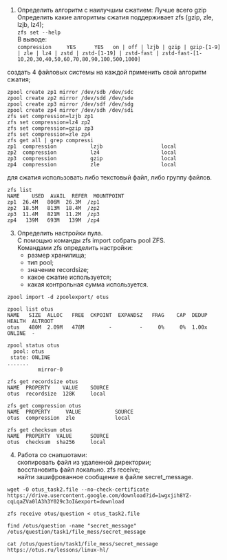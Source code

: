 1. Определить алгоритм с наилучшим сжатием:
Лучше всего gzip  
Определить какие алгоритмы сжатия поддерживает zfs (gzip, zle, lzjb, lz4);  
`zfs set --help`  
В выводе:  
`compression     YES      YES   on | off | lzjb | gzip | gzip-[1-9] | zle | lz4 | zstd | zstd-[1-19] | zstd-fast | zstd-fast-[1-10,20,30,40,50,60,70,80,90,100,500,1000]`  

создать 4 файловых системы на каждой применить свой алгоритм сжатия;  
```
zpool create zp1 mirror /dev/sdb /dev/sdc
zpool create zp2 mirror /dev/sdd /dev/sde
zpool create zp3 mirror /dev/sdf /dev/sdg
zpool create zp4 mirror /dev/sdh /dev/sdi
zfs set compression=lzjb zp1
zfs set compression=lz4 zp2
zfs set compression=gzip zp3
zfs set compression=zle zp4
zfs get all | grep compressi
zp1  compression           lzjb                   local
zp2  compression           lz4                    local
zp3  compression           gzip                   local
zp4  compression           zle                    local
```
для сжатия использовать либо текстовый файл, либо группу файлов.  
```
zfs list
NAME    USED  AVAIL  REFER  MOUNTPOINT
zp1  26.4M   806M  26.3M  /zp1
zp2  18.5M   813M  18.4M  /zp2
zp3  11.4M   821M  11.2M  /zp3
zp4   139M   693M   139M  /zp4
```
3. Определить настройки пула.  
С помощью команды zfs import собрать pool ZFS.  
Командами zfs определить настройки:  
    - размер хранилища;  
    - тип pool;  
    - значение recordsize;  
    - какое сжатие используется;  
    - какая контрольная сумма используется.
```
zpool import -d zpoolexport/ otus

zpool list otus
NAME   SIZE  ALLOC   FREE  CKPOINT  EXPANDSZ   FRAG    CAP  DEDUP    HEALTH  ALTROOT
otus   480M  2.09M   478M        -         -     0%     0%  1.00x    ONLINE  -

zpool status otus
  pool: otus
 state: ONLINE
.......
          mirror-0 

zfs get recordsize otus
NAME  PROPERTY    VALUE    SOURCE
otus  recordsize  128K     local

zfs get compression otus
NAME  PROPERTY     VALUE           SOURCE
otus  compression  zle             local

zfs get checksum otus
NAME  PROPERTY  VALUE      SOURCE
otus  checksum  sha256     local
```

4. Работа со снапшотами:  
скопировать файл из удаленной директории;  
восстановить файл локально. zfs receive;  
найти зашифрованное сообщение в файле secret_message.  
```
wget -O otus_task2.file --no-check-certificate https://drive.usercontent.google.com/download?id=1wgxjih8YZ-cqLqaZVa0lA3h3Y029c3oI&export=download

zfs receive otus/question < otus_task2.file

find /otus/question -name "secret_message"
/otus/question/task1/file_mess/secret_message

cat /otus/question/task1/file_mess/secret_message
https://otus.ru/lessons/linux-hl/
```
